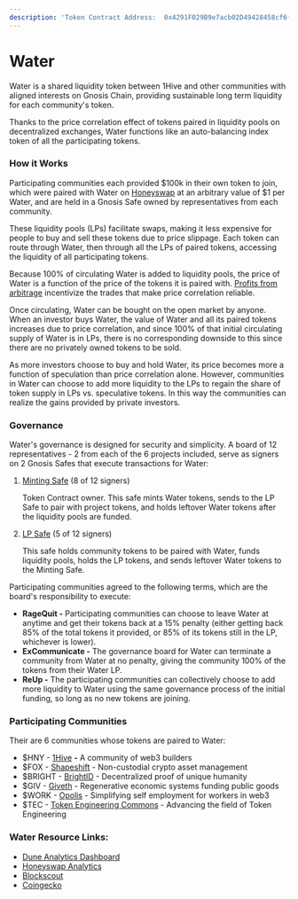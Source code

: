 ```yaml
---
description: 'Token Contract Address:  0x4291F029B9e7acb02D49428458cf6fceAC545f81'
---
```


# Water

Water is a shared liquidity token between 1Hive and other communities with aligned interests on Gnosis Chain, providing sustainable long term liquidity for each community's token.&#x20;

Thanks to the price correlation effect of tokens paired in liquidity pools on decentralized exchanges, Water functions like an auto-balancing index token of all the participating tokens.

### How it Works

Participating communities each provided $100k in their own token to join, which were paired with Water on [Honeyswap](https://app.honeyswap.org/) at an arbitrary value of $1 per Water, and are held in a Gnosis Safe owned by representatives from each community.

These liquidity pools (LPs) facilitate swaps, making it less expensive for people to buy and sell these tokens due to price slippage. Each token can route through Water, then through all the LPs of paired tokens, accessing the liquidity of all participating tokens.&#x20;

Because 100% of circulating Water is added to liquidity pools, the price of Water is a function of the price of the tokens it is paired with. [Profits from arbitrage](https://forum.1hive.org/t/water-shared-liquidity-proposal/5019/25) incentivize the trades that make price correlation reliable.

Once circulating, Water can be bought on the open market by anyone. When an investor buys Water, the value of Water and all its paired tokens increases due to price correlation, and since 100% of that initial circulating supply of Water is in LPs, there is no corresponding downside to this since there are no privately owned tokens to be sold.

As more investors choose to buy and hold Water, its price becomes more a function of speculation than price correlation alone. However, communities in Water can choose to add more liquidity to the LPs to regain the share of token supply in LPs vs. speculative tokens. In this way the communities can realize the gains provided by private investors.

### Governance

Water's governance is designed for security and simplicity.  A board of 12 representatives - 2 from each of the 6 projects included, serve as signers on 2 Gnosis Safes that execute transactions for Water:

1.  [Minting Safe](https://gnosis-safe.io/app/gno:0xb07d552A26940aB91a94aCff650e124820674124) (8 of 12 signers)

    Token Contract owner. This safe mints Water tokens, sends to the LP Safe to pair with project tokens, and holds leftover Water tokens after the liquidity pools are funded.
2.  [LP Safe](https://gnosis-safe.io/app/gno:0xb5F50e42aD28fB4BFc25b6B4c5a34AaD30649FC0) (5 of 12 signers)

    This safe holds community tokens to be paired with Water, funds liquidity pools, holds the LP tokens, and sends leftover Water tokens to the Minting Safe.

Participating communities agreed to the following terms, which are the board's responsibility to execute:

* **RageQuit -** Participating communities can choose to leave Water at anytime and get their tokens back at a 15% penalty (either getting back 85% of the total tokens it provided, or 85% of its tokens still in the LP, whichever is lower).&#x20;
* **ExCommunicate -** The governance board for Water can terminate a community from Water at no penalty, giving the community 100% of the tokens from their Water LP.&#x20;
* **ReUp -** The participating communities can collectively choose to add more liquidity to Water using the same governance process of the initial funding, so long as no new tokens are joining.

### Participating Communities

Their are 6 communities whose tokens are paired to Water:

* $HNY - [1Hive](https://1hive.eth.limo/) **-** A community of web3 builders
* $FOX - [Shapeshift](https://shapeshift.com/) - Non-custodial crypto asset management
* $BRIGHT - [BrightID](https://www.brightid.org/)  - Decentralized proof of unique humanity
* $GIV - [Giveth](https://giveth.io/) - Regenerative economic systems funding public goods
* $WORK - [Opolis](https://opolis.co/) - Simplifying self employment for workers in web3
* $TEC - [Token Engineering Commons](https://tecommons.org/) - Advancing the field of Token Engineering

### Water Resource Links:

* [Dune Analytics Dashboard](https://dune.com/paul2/water-token-dashboard)
* [Honeyswap Analytics](https://info.honeyswap.org/#/token/0x4291f029b9e7acb02d49428458cf6fceac545f81)
* [Blockscout](https://blockscout.com/xdai/mainnet/address/0x4291F029B9e7acb02D49428458cf6fceAC545f81)
* [Coingecko](https://www.coingecko.com/en/coins/1hive-water)


